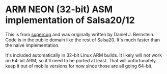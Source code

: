 ARM NEON (32-bit) ASM implementation of Salsa20/12
======

This is from [supercop](http://bench.cr.yp.to/supercop.html) and was originally written by Daniel J.
Bernstein. Code is in the public domain like the rest of Salsa20. It's much faster than the naive
implementation.

It's included automatically in 32-bit Linux ARM builds. It likely will not work on 64-bit ARM, so
it'll need to be ported at least. That will unfortunately keep it out of mobile versions for now
since those are all going 64-bit.
